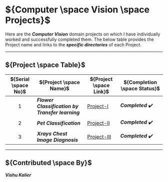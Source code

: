 
# ${Computer \space Vision \space Projects}$


Here are the ***Computer Vision*** domain projects on which I have individually worked and successfully completed them. The below table provides the Project name and 
links to the ***specific directories*** of each Project.

-----

## ${Project \space Table}$

| ${Serial \space No}$ | ${Project \space Name}$ | ${Project \space Link}$ | ${Completion \space Status}$
|-|-|-|-|
| $${1}$$ | ***Flower Classification by Transfer learning*** | [Project-I](https://github.com/VishuKalier2003/Flower-Classification-via-Transfer-Learning) | ***Completed*** ✔️ |
| $${2}$$ | ***Pet Classification*** | [Project-II](https://github.com/VishuKalier2003/Animal-Image-Classification) | ***Completed*** ✔️ |
| $${3}$$ | ***Xrays Chest Image Diagnosis*** | [Project-III](https://github.com/VishuKalier2003/Xrays-Chest-Scanning) | ***Completed*** ✔️ |

-----

## ${Contributed \space By}$
***Vishu Kalier***
